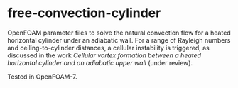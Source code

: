 # free-convection-cylinder

OpenFOAM parameter files to solve the natural convection flow for a heated horizontal cylinder under an adiabatic wall. For a range of Rayleigh numbers and ceiling-to-cylinder distances, a cellular instability is triggered, as discussed in the work *Cellular vortex formation between a heated horizontal cylinder and an adiabatic upper wall* (under review).

Tested in OpenFOAM-7.

